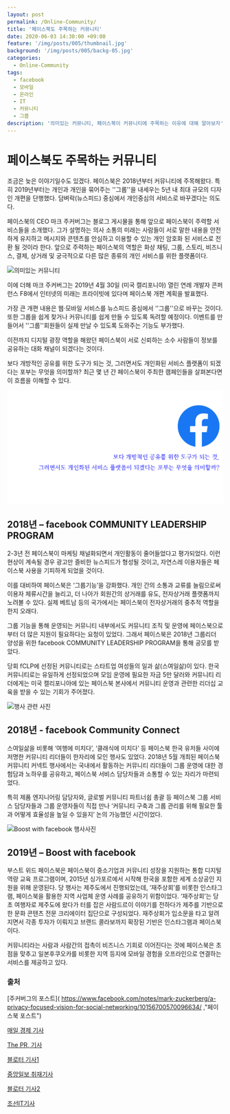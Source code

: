 ```yaml
---
layout: post
permalink: /Online-Community/
title: '페이스북도 주목하는 커뮤니티'
date: 2020-06-03 14:30:00 +09:00
feature: '/img/posts/005/thumbnail.jpg'
background: '/img/posts/005/backg-05.jpg'
categories:
  - Online-Community
tags:
  - facebook
  - 모바일
  - 온라인
  - IT
  - 커뮤니티
  - 그룹
description: '의미있는 커뮤니티, 페이스북이 커뮤니티에 주목하는 이유에 대해 알아보자'
---
```


# 페이스북도 주목하는 커뮤니티

조금은 늦은 이야기일수도 있겠다. 페이스북은 2018년부터 커뮤니티에 주목해왔다. 특히 2019년부터는 개인과 개인을 묶어주는 ''그룹''을 내세우는 5년 내 최대 규모의 디자인 개편을 단행했다. 담벼락(뉴스피드) 중심에서 개인중심의 서비스로 바꾸겠다는 의도다.

페이스북의 CEO 마크 주커버그는 블로그 게시물을 통해 앞으로 페이스북이 주력할 서비스들을 소개했다. 그가 설명하는 의사 소통의 미래는 사람들이 서로 말한 내용을 안전하게 유지하고 메시지와 콘텐츠를 안심하고 이용할 수 있는 개인 암호화 된 서비스로 전환 될 것이라 한다. 앞으로 주력하는 페이스북의 역할은 화상 채팅, 그룹, 스토리, 비즈니스, 결제, 상거래 및 궁극적으로 다른 많은 종류의 개인 서비스를 위한 플랫폼이다.

![의미있는 커뮤니티](https://www.the-pr.co.kr/news/photo/201712/27754_57237_117.jpg)

이에 더해 마크 주커버그는 2019년 4월 30일 (미국 캘리포니아) 열린 연례 개발자 콘퍼런스 F8에서 인터넷의 미래는 프라이빗에 있다며 페이스북 개편 계획을 발표했다.

가장 큰 개편 내용은 웹·모바일 서비스를 뉴스피드 중심에서 ''그룹''으로 바꾸는 것이다. 또한 그룹을 쉽게 찾거나 커뮤니티를 쉽게 만들 수 있도록 독려할 예정이다. 이벤트를 만들어서 ''그룹''회원들이 실제 만날 수 있도록 도와주는 기능도 부가했다.

이전까지 디지털 광장 역할을 해왔던 페이스북이 서로 신뢰하는 소수 사람들이 정보를 공유하는 대화 채널이 되겠다는 것이다.

보다 개방적인 공유를 위한 도구가 되는 것, 그러면서도 개인화된 서비스 플랫폼이 되겠다는 포부는 무엇을 의미할까? 최근 몇 년 간 페이스북이 주최한 캠페인들을 살펴본다면 이 흐름을 이해할 수 있다.

![개방적인 공유가 가능하면서 개인화된 서비스](/img/posts/005/thumbnail.jpg)

## 2018년 – facebook COMMUNITY LEADERSHIP PROGRAM

2-3년 전 페이스북이 마케팅 채널화되면서 개인활동이 줄어들었다고 평가되었다. 이런 현상이 계속될 경우 광고만 즐비한 뉴스피드가 형성될 것이고, 자연스레 이용자들은 페이스북 사용을 기피하게 되었을 것이다.

이를 대비하여 페이스북은 ‘그룹기능’을 강화했다. 개인 간의 소통과 교류를 늘림으로써 이용자 체류시간을 늘리고, 더 나아가 회원간의 상거래를 유도, 전자상거래 플랫폼까지 노려볼 수 있다. 실제 베트남 등의 국가에서는 페이스북이 전자상거래의 중추적 역할을 한지 오래다.

그룹 기능을 통해 운영되는 커뮤니티 내부에서도 커뮤니티 조직 및 운영에 페이스북으로부터 더 많은 지원이 필요하다는 요청이 있었다. 그래서 페이스북은 2018년 그룹리더 양성을 위한 facebook COMMUNITY LEADERSHIP PROGRAM을 통해 공모를 받았다.

당회 fCLP에 선정된 커뮤니티로는 스타트업 여성들의 일과 삶(스여일삶)이 있다. 한국 커뮤니티로는 유일하게 선정되었으며 모임 운영에 필요한 자금 5만 달러와 커뮤니티 리더에게는 미국 캘리포니아에 있는 페이스북 본사에서 커뮤니티 운영과 관련한 리더십 교육을 받을 수 있는 기회가 주어졌다.

![행사 관련 사진](http://www.bloter.net/wp-content/uploads/2018/06/%EC%82%AC%EC%A7%84%EC%9E%90%EB%A3%8C-5-%EC%A0%9C%EC%9D%B4%EC%8A%A8-%EC%9F%9D-%ED%8E%98%EC%9D%B4%EC%8A%A4%EB%B6%81-%EC%A0%9C%ED%92%88-%EC%97%94%EC%A7%80%EB%8B%88%EC%96%B4%EB%A7%81-%EB%A7%A4%EB%8B%88%EC%A0%80.jpg)

## 2018년 - facebook Community Connect

스여일삶을 비롯해 ‘여행에 미치다’, ‘클래식에 미치다’ 등 페이스북 한국 유저들 사이에 저명한 커뮤니티 리더들이 한자리에 모인 행사도 있었다. 2018년 5월 개최된 페이스북 커뮤니티 커넥트 행사에서는 국내에서 활동하는 커뮤니티 리더들이 그룹 운영에 대한 경험담과 노하우를 공유하고, 페이스북 서비스 담당자들과 소통할 수 있는 자리가 마련되었다.

특히 제품 엔지니어링 담당자와, 글로벌 커뮤니티 파트너쉽 총괄 등 페이스북 그룹 서비스 담당자들과 그룹 운영자들이 직접 만나 ‘커뮤니티 구축과 그룹 관리를 위해 필요한 툴과 어떻게 효율성을 높일 수 있을지’ 논의 가능했던 시간이었다.

![Boost with facebook 행사사진](http://itimg.chosun.com/sitedata/image/201911/28/2019112801024_1.jpg)

## 2019년 – Boost with facebook

부스트 위드 페이스북은 페이스북이 중소기업과 커뮤니티 성장을 지원하는 통합 디지털 역량 교육 프로그램이며,  2015년 싱가포르에서 시작해 한국을 포함한 세계 소상공인 지원을 위해 운영된다. 당 행사는 제주도에서 진행되었는데, ‘재주상회’를 비롯한 인스타그램, 페이스북을 활용한 지역 사업체 운영 사례를 공유하기 위함이었다. ‘재주상회’는 당초 여행자로 제주도에 왔다가 터를 잡은 사람드르이 이야기를 전하다가 제주를 기반으로 한 문화 콘텐츠 전문 크리에이터 집단으로 구성되었다. 재주상회가 입소문을 타고 알려지면서 각종 투자가 이뤄지고 브랜드 콜라보까지 확장된 기반은 인스타그램과 페이스북이다.

커뮤니티라는 사람과 사람간의 접촉이 비즈니스 기회로 이어진다는 것에 페이스북은 초점을 맞추고 일본후쿠오카를 비롯한 지역 등지에 모바일 경험을 오프라인으로 연결하는 서비스를 제공하고 있다.





### 출처

[주커버그의 포스트]( https://www.facebook.com/notes/mark-zuckerberg/a-privacy-focused-vision-for-social-networking/10156700570096634/ ,"페이스북 포스트")

[매일 경제 기사]( https://www.mk.co.kr/news/world/view/2019/05/281848/, "매일 경제 기사")

[The PR, 기사](https://www.the-pr.co.kr/news/articleView.html?idxno=27754,"뉴스기사")

[블로터 기사1](http://www.bloter.net/archives/302281, "블로터기사")

[중앙일보 취재기사](https://news.joins.com/article/23001361, "중앙일보기사")

[블로터 기사2](http://www.bloter.net/archives/311638,"블로터기사")

[조선IT기사](http://it.chosun.com/site/data/html_dir/2019/11/28/2019112801035.html,"조선IT기사")
